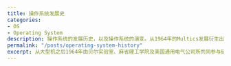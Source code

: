 ```yaml
---
title: 操作系统发展史
categories:
- OS
- Operating System
description: 操作系统的发展历史，以及操作系统的演变。从1964年的Multics发展衍生出现在众多的操作系统版本，比如Windows、Linux、Mac OSX等。
permalink: "/posts/operating-system-history"
excerpt: 从大型机之后1964年由贝尔实验室、麻省理工学院及美国通用电气公司所共同参与研发的Multics开始，历史上出现了Unix、BSD、AIX、HP-UX、Solaris、Minix、Linux、Mac OSX、Windows等众多版本众多分支的操作系统。
---
```

